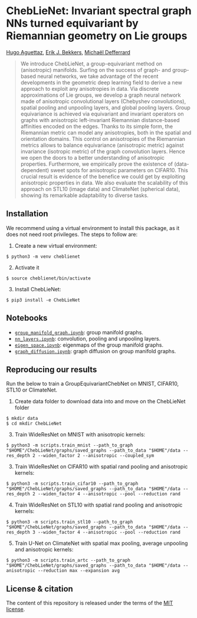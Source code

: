 # ChebLieNet: Invariant spectral graph NNs turned equivariant by Riemannian geometry on Lie groups

[Hugo Aguettaz](https://www.linkedin.com/in/hugo-aguettaz),
[Erik J. Bekkers](https://erikbekkers.bitbucket.io),
[Michaël Defferrard](https://deff.ch)

> We introduce ChebLieNet, a group-equivariant method on (anisotropic) manifolds.
> Surfing on the success of graph- and group-based neural networks, we take advantage of the recent developments in the geometric deep learning field to derive a new approach to exploit any anisotropies in data.
> Via discrete approximations of Lie groups, we develop a graph neural network made of anisotropic convolutional layers (Chebyshev convolutions), spatial pooling and unpooling layers, and global pooling layers.
> Group equivariance is achieved via equivariant and invariant operators on graphs with anisotropic left-invariant Riemannian distance-based affinities encoded on the edges.
> Thanks to its simple form, the Riemannian metric can model any anisotropies, both in the spatial and orientation domains.
> This control on anisotropies of the Riemannian metrics allows to balance equivariance (anisotropic metric) against invariance (isotropic metric) of the graph convolution layers.
> Hence we open the doors to a better understanding of anisotropic properties.
> Furthermore, we empirically prove the existence of (data-dependent) sweet spots for anisotropic parameters on CIFAR10.
> This crucial result is evidence of the benefice we could get by exploiting anisotropic properties in data.
> We also evaluate the scalability of this approach on STL10 (image data) and ClimateNet (spherical data), showing its remarkable adaptability to diverse tasks.

[PyTorch]: https://pytorch.org

## Installation

We recommend using a virtual environment to install this package, as it does not need root privileges. The steps to follow are:
1. Create a new virtual environment:
```
$ python3 -m venv cheblienet
```
2. Activate it
```
$ source cheblienet/bin/activate
```
3. Install ChebLieNet:
```
$ pip3 install -e ChebLieNet
```

## Notebooks

* [`group_manifold_graph.ipynb`]: group manifold graphs.
* [`nn_layers.ipynb`]: convolution, pooling and unpooling layers.
* [`eigen_space.ipynb`]: eigenmaps of the group manifold graphs.
* [`graph_diffusion.ipynb`]: graph diffusion on group manifold graphs.

[`group_manifold_graph.ipynb`]: https://github.com/haguettaz/ChebLieNet/blob/main/notebooks/graph_manifold.ipynb
[`nn_layers.ipynb`]: https://github.com/github/haguettaz/ChebLieNet/blob/main/notebooks/nn_layers.ipynb
[`eigen_space.ipynb`]: https://github.com/github/haguettaz/ChebLieNet/blob/main/notebooks/eigen_space.ipynb
[`graph_diffusion.ipynb`]: https://github.com/github/haguettaz/ChebLieNet/blob/main/notebooks/graph_diffusion.ipynb

## Reproducing our results

Run the below to train a GroupEquivariantChebNet on MNIST, CIFAR10, STL10 or ClimateNet.
1. Create data folder to download data into and move on the ChebLieNet folder
```
$ mkdir data
$ cd mkdir ChebLieNet
```
3. Train WideResNet on MNIST with anisotropic kernels:
```
$ python3 -m scripts.train_mnist --path_to_graph "$HOME"/ChebLieNet/graphs/saved_graphs --path_to_data "$HOME"/data --res_depth 2 --widen_factor 2 --anisotropic --coupled_sym
```
3. Train WideResNet on CIFAR10 with spatial rand pooling and anisotropic kernels:
```
$ python3 -m scripts.train_cifar10 --path_to_graph "$HOME"/ChebLieNet/graphs/saved_graphs --path_to_data "$HOME"/data --res_depth 2 --widen_factor 4 --anisotropic --pool --reduction rand
```
4. Train WideResNet on STL10 with spatial rand pooling and anisotropic kernels:
```
$ python3 -m scripts.train_stl10 --path_to_graph "$HOME"/ChebLieNet/graphs/saved_graphs --path_to_data "$HOME"/data --res_depth 3 --widen_factor 4 --anisotropic --pool --reduction rand
```
5. Train U-Net on ClimateNet with spatial max pooling, average unpooling and anisotropic kernels:
```
$ python3 -m scripts.train_artc --path_to_graph "$HOME"/ChebLieNet/graphs/saved_graphs --path_to_data "$HOME"/data --anisotropic --reduction max --expansion avg
```


## License & citation

The content of this repository is released under the terms of the [MIT license](LICENSE.txt).
